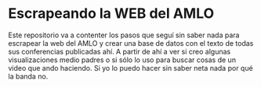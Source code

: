 # Escrapeando la WEB del AMLO 
Este repositorio va a contenter los pasos que seguí sin saber nada para escrapear la web del AMLO y crear una base de datos con el texto de todas sus conferencias publicadas ahí.
A partir de ahí a ver si creo algunas visualizaciones medio padres o si sólo lo uso para buscar cosas de un video que ando haciendo.
Si yo lo puedo hacer sin saber neta nada por qué la banda no.
